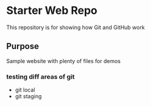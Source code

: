 # Starter Web Repo

This repository is for showing how Git and GitHub work

## Purpose

Sample website with plenty of files for demos

### testing diff areas of git

* git local
* git staging